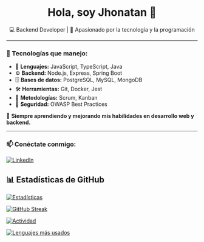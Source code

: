 <h1 align="center">Hola, soy Jhonatan 👋</h1>

<p align="center">
  💻 Backend Developer | 🚀 Apasionado por la tecnología y la programación
</p>

---

### 🚀 Tecnologías que manejo:

- 🚀 **Lenguajes:** JavaScript, TypeScript, Java  
- ⚙️ **Backend:** Node.js, Express, Spring Boot  
- 🗄️ **Bases de datos:** PostgreSQL, MySQL, MongoDB  
- 🛠️ **Herramientas:** Git, Docker, Jest  
- 📌 **Metodologías:** Scrum, Kanban  
- 🔐 **Seguridad:** OWASP Best Practices  

🌱 **Siempre aprendiendo y mejorando mis habilidades en desarrollo web y backend.**


---

### 📫 Conéctate conmigo:
[![LinkedIn](https://img.shields.io/badge/LinkedIn-blue?logo=linkedin&logoColor=white)](https://www.linkedin.com/in/jhonatan-barja07b16/)

## 📊 Estadísticas de GitHub

[![Estadísticas](https://github-readme-stats.vercel.app/api?username=tuusuario&show_icons=true&theme=dark)](https://github.com/anuraghazra/github-readme-stats)

[![GitHub Streak](https://streak-stats.demolab.com?user=tuusuario&theme=dark&hide_border=true)](https://git.io/streak-stats)

[![Actividad](https://github-readme-activity-graph.vercel.app/graph?username=tuusuario&theme=react-dark)](https://github.com/ashutosh00710/github-readme-activity-graph)

[![Lenguajes más usados](https://github-readme-stats.vercel.app/api/top-langs/?username=tuusuario&layout=compact&theme=dark)](https://github.com/anuraghazra/github-readme-stats)


